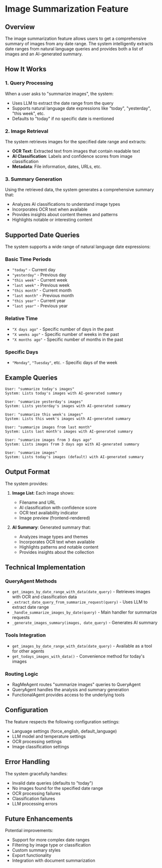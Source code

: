 # Image Summarization Feature

## Overview

The image summarization feature allows users to get a comprehensive summary of images from any date range. The system intelligently extracts date ranges from natural language queries and provides both a list of images and an AI-generated summary.

## How It Works

### 1. Query Processing
When a user asks to "summarize images", the system:
- Uses LLM to extract the date range from the query
- Supports natural language date expressions like "today", "yesterday", "this week", etc.
- Defaults to "today" if no specific date is mentioned

### 2. Image Retrieval
The system retrieves images for the specified date range and extracts:
- **OCR Text**: Extracted text from images that contain readable text
- **AI Classification**: Labels and confidence scores from image classification
- **Metadata**: File information, dates, URLs, etc.

### 3. Summary Generation
Using the retrieved data, the system generates a comprehensive summary that:
- Analyzes AI classifications to understand image types
- Incorporates OCR text when available
- Provides insights about content themes and patterns
- Highlights notable or interesting content

## Supported Date Queries

The system supports a wide range of natural language date expressions:

### Basic Time Periods
- `"today"` - Current day
- `"yesterday"` - Previous day
- `"this week"` - Current week
- `"last week"` - Previous week
- `"this month"` - Current month
- `"last month"` - Previous month
- `"this year"` - Current year
- `"last year"` - Previous year

### Relative Time
- `"X days ago"` - Specific number of days in the past
- `"X weeks ago"` - Specific number of weeks in the past
- `"X months ago"` - Specific number of months in the past

### Specific Days
- `"Monday"`, `"Tuesday"`, etc. - Specific days of the week

## Example Queries

```
User: "summarize today's images"
System: Lists today's images with AI-generated summary

User: "summarize yesterday's images"
System: Lists yesterday's images with AI-generated summary

User: "summarize this week's images"
System: Lists this week's images with AI-generated summary

User: "summarize images from last month"
System: Lists last month's images with AI-generated summary

User: "summarize images from 3 days ago"
System: Lists images from 3 days ago with AI-generated summary

User: "summarize images"
System: Lists today's images (default) with AI-generated summary
```

## Output Format

The system provides:

1. **Image List**: Each image shows:
   - Filename and URL
   - AI classification with confidence score
   - OCR text availability indicator
   - Image preview (frontend-rendered)

2. **AI Summary**: Generated summary that:
   - Analyzes image types and themes
   - Incorporates OCR text when available
   - Highlights patterns and notable content
   - Provides insights about the collection

## Technical Implementation

### QueryAgent Methods
- `get_images_by_date_range_with_data(date_query)` - Retrieves images with OCR and classification data
- `_extract_date_query_from_summarize_request(query)` - Uses LLM to extract date range
- `_handle_summarize_images_by_date(query)` - Main handler for summarize requests
- `_generate_images_summary(images, date_query)` - Generates AI summary

### Tools Integration
- `get_images_by_date_range_with_data(date_query)` - Available as a tool for other agents
- `get_todays_images_with_data()` - Convenience method for today's images

### Routing Logic
- RagMeAgent routes "summarize images" queries to QueryAgent
- QueryAgent handles the analysis and summary generation
- FunctionalAgent provides access to the underlying tools

## Configuration

The feature respects the following configuration settings:
- Language settings (force_english, default_language)
- LLM model and temperature settings
- OCR processing settings
- Image classification settings

## Error Handling

The system gracefully handles:
- Invalid date queries (defaults to "today")
- No images found for the specified date range
- OCR processing failures
- Classification failures
- LLM processing errors

## Future Enhancements

Potential improvements:
- Support for more complex date ranges
- Filtering by image type or classification
- Custom summary styles
- Export functionality
- Integration with document summarization
